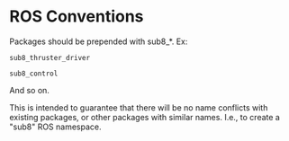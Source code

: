 ROS Conventions
================

Packages should be prepended with sub8_*. 
Ex:

`sub8_thruster_driver`

`sub8_control`

And so on.

This is intended to guarantee that there will be no name conflicts with existing packages, or other packages with similar names. I.e., to create a "sub8" ROS namespace.